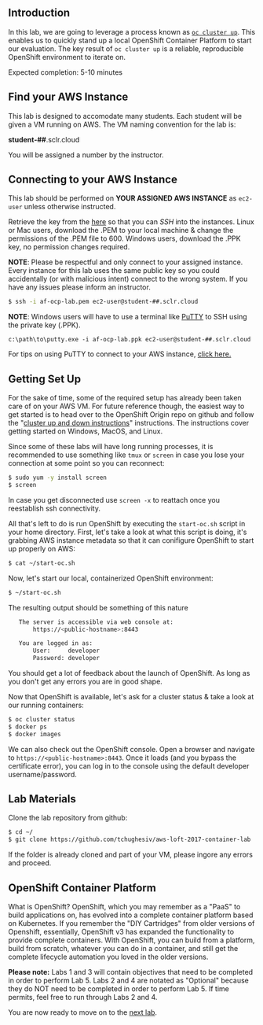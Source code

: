 ## Introduction

In this lab, we are going to leverage a process known as [`oc cluster up`](https://github.com/openshift/origin/blob/master/docs/cluster_up_down.md). This enables us to quickly stand up a local OpenShift Container Platform to start our evaluation. The key result of `oc cluster up` is a reliable, reproducible OpenShift environment to iterate on.

Expected completion: 5-10 minutes

## Find your AWS Instance
This lab is designed to accomodate many students. Each student will be given a VM running on AWS. The VM naming convention for the lab is:

**student-##**.sclr.cloud

You will be assigned a number by the instructor.

## Connecting to your AWS Instance
This lab should be performed on **YOUR ASSIGNED AWS INSTANCE** as `ec2-user` unless otherwise instructed.

Retrieve the key from the [here](https://s3-us-west-2.amazonaws.com/aws-ocp-lab/index.html) so that you can _SSH_ into the instances. Linux or Mac users, download the .PEM to your local machine & change the permissions of the .PEM file to 600. Windows users, download the .PPK key, no permission changes required.

**NOTE**: Please be respectful and only connect to your assigned instance. Every instance for this lab uses the same public key so you could accidentally (or with malicious intent) connect to the wrong system. If you have any issues please inform an instructor.
```bash
$ ssh -i af-ocp-lab.pem ec2-user@student-##.sclr.cloud
```
**NOTE**: Windows users will have to use a terminal like [PuTTY](https://www.chiark.greenend.org.uk/~sgtatham/putty/latest.html) to SSH using the private key (.PPK).
```
c:\path\to\putty.exe -i af-ocp-lab.ppk ec2-user@student-##.sclr.cloud
```
For tips on using PuTTY to connect to your AWS instance, [click here.](http://docs.aws.amazon.com/AWSEC2/latest/UserGuide/putty.html)

## Getting Set Up
For the sake of time, some of the required setup has already been taken care of on your AWS VM. For future reference though, the easiest way to get started is to head over to the OpenShift Origin repo on github and follow the "[cluster up and down instructions](https://github.com/openshift/origin/blob/master/docs/cluster_up_down.md)" instructions. The instructions cover getting started on Windows, MacOS, and Linux.

Since some of these labs will have long running processes, it is recommended to use something like `tmux` or `screen` in case you lose your connection at some point so you can reconnect:
```bash
$ sudo yum -y install screen
$ screen
```

In case you get disconnected use `screen -x` to reattach once you reestablish ssh connectivity.

All that's left to do is run OpenShift by executing the `start-oc.sh` script in your home directory. First, let's take a look at what this script is doing, it's grabbing AWS instance metadata so that it can conifigure OpenShift to start up properly on AWS:
```bash
$ cat ~/start-oc.sh
```
Now, let's start our local, containerized OpenShift environment:
```bash
$ ~/start-oc.sh
```

The resulting output should be something of this nature
```bash
   The server is accessible via web console at:
       https://<public-hostname>:8443

   You are logged in as:
       User:     developer
       Password: developer
```
You should get a lot of feedback about the launch of OpenShift. As long as you don't get any errors you are in good shape.

Now that OpenShift is available, let's ask for a cluster status & take a look at our running containers:
```bash
$ oc cluster status
$ docker ps
$ docker images
```
We can also check out the OpenShift console. Open a browser and navigate to `https://<public-hostname>:8443`. Once it loads (and you bypass the certificate error), you can log in to the console using the default developer username/password.

## Lab Materials

Clone the lab repository from github:
```bash
$ cd ~/
$ git clone https://github.com/tchughesiv/aws-loft-2017-container-lab
```
If the folder is already cloned and part of your VM, please ingore any errors and proceed.
## OpenShift Container Platform

What is OpenShift? OpenShift, which you may remember as a "PaaS" to build applications on, has evolved into a complete container platform based on Kubernetes. If you remember the "DIY Cartridges" from older versions of Openshift, essentially, OpenShift v3 has expanded the functionality to provide complete containers. With OpenShift, you can build from a platform, build from scratch, whatever you can do in a container, and still get the complete lifecycle automation you loved in the older versions.

**Please note:** Labs 1 and 3 will contain objectives that need to be completed in order to perform Lab 5. Labs 2 and 4 are notated as "Optional" because they do NOT need to be completed in order to perform Lab 5. If time permits, feel free to run through Labs 2 and 4.

You are now ready to move on to the [next lab](../lab1/chapter1.md).
